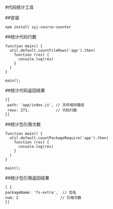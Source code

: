 #代码统计工具

##安装

```
npm install syj-source-counter
```

##统计代码行数

```
function main() {
  util.default.countFileRows('app').then(
    function (res) {
      console.log(res)
    }
  )
}

main();
```

##统计代码返回结果

```
[{
 path: 'app/index.js', // 文件相对路径
 rows: 271,            // 代码行数
}]
```


##统计包引用次数


```
function main() {
  util.default.countPackageRequire('app').then(
    function (res) {
      console.log(res)
    }
  )
}

main();
```

##统计包引用返回结果

```
[ {
packageName: 'fs-extra',  // 包名
num: 2                   // 引用次数
}]
```

